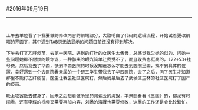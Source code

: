 #2016年09月19日
- - - - --
#
    上午去单位看了下我要做的修改内容的前端部分，大致明白了代码的逻辑流程，开始试着更改前端的界面了，其中遇到TAB页无法显示的问题目前还没有得到解决。
    
    下午去打了乙肝疫苗，去第一医院，遇到的打针的女医生太傲慢，总感觉我欠她的似的，问她一些问题她都不耐烦的跟你说，一种鄙夷的眼光简单让我受不了，而且收费也挺高的，122+53+挂号费。然后我去了华西，快到华西医院的时候没知道怎么才能去到医院里面，找不到具体的位置，幸好遇到一个去医院看亲属的一个研三学生带我去了华西医院，去了之后，问了医生才知道那里不能打乙肝疫苗，医生让我去社区医院打，然后我最后去了武侯区玉林的社区医院打了国产的疫苗。

    晚上吃罢饭去健身了，回来之后想着做所里的阅读会的海报，本来想看看《三国》的，都没有时间看，还有李辉的视频又需要再加内容，刘扬的海报也需要修改，这周的工作还是会比较繁忙。